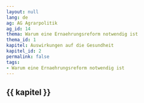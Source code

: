 ```yaml
---
layout: null
lang: de
ag: AG Agrarpolitik
ag_id: 14
thema: Warum eine Ernaehrungsreform notwendig ist
thema_id: 1
kapitel: Auswirkungen auf die Gesundheit
kapitel_id: 2
permalink: false
tags:
- Warum eine Ernaehrungsreform notwendig ist
---
```


## {{ kapitel }}
